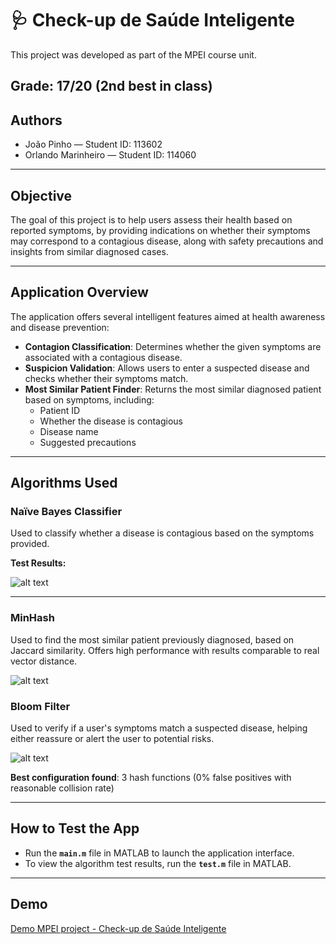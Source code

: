 # 🩺 Check-up de Saúde Inteligente

This project was developed as part of the MPEI course unit.

**Grade: 17/20 (2nd best in class)**
---

## Authors
- João Pinho — Student ID: 113602
- Orlando Marinheiro — Student ID: 114060
---

## Objective

The goal of this project is to help users assess their health based on reported symptoms, by providing indications on whether their symptoms may correspond to a contagious disease, along with safety precautions and insights from similar diagnosed cases.

---

## Application Overview

The application offers several intelligent features aimed at health awareness and disease prevention:

- **Contagion Classification**: Determines whether the given symptoms are associated with a contagious disease.
- **Suspicion Validation**: Allows users to enter a suspected disease and checks whether their symptoms match.
- **Most Similar Patient Finder**: Returns the most similar diagnosed patient based on symptoms, including:
  - Patient ID
  - Whether the disease is contagious
  - Disease name
  - Suggested precautions

---

## Algorithms Used

### Naïve Bayes Classifier

Used to classify whether a disease is contagious based on the symptoms provided.

**Test Results:**

![alt text](image-1.png)


---

### MinHash

Used to find the most similar patient previously diagnosed, based on Jaccard similarity. Offers high performance with results comparable to real vector distance.

![alt text](image.png)


### Bloom Filter
Used to verify if a user's symptoms match a suspected disease, helping either reassure or alert the user to potential risks.

![alt text](image-3.png)

**Best configuration found**: 3 hash functions (0% false positives with reasonable collision rate)

---

## How to Test the App

- Run the **`main.m`** file in MATLAB to launch the application interface.
- To view the algorithm test results, run the **`test.m`** file in MATLAB.
---

## Demo
[Demo MPEI project - Check-up de Saúde Inteligente](https://youtu.be/AE_Vo8fMrgM)
